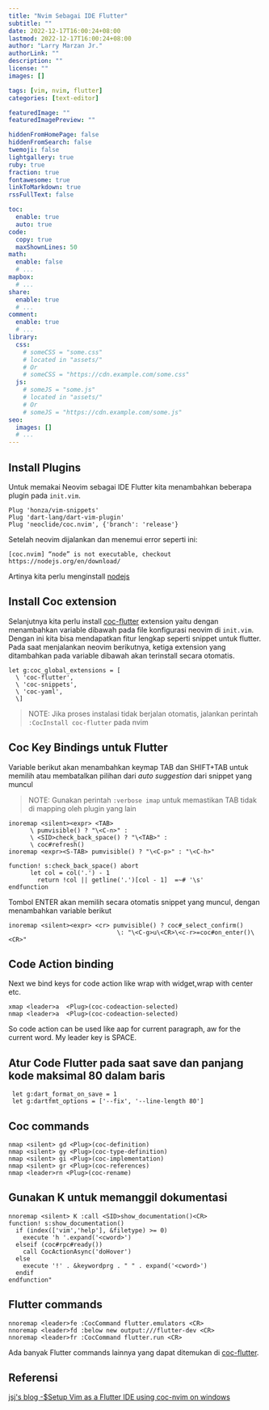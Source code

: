 ```yaml
---
title: "Nvim Sebagai IDE Flutter"
subtitle: ""
date: 2022-12-17T16:00:24+08:00
lastmod: 2022-12-17T16:00:24+08:00
author: "Larry Marzan Jr."
authorLink: ""
description: ""
license: ""
images: []

tags: [vim, nvim, flutter]
categories: [text-editor]

featuredImage: ""
featuredImagePreview: ""

hiddenFromHomePage: false
hiddenFromSearch: false
twemoji: false
lightgallery: true
ruby: true
fraction: true
fontawesome: true
linkToMarkdown: true
rssFullText: false

toc:
  enable: true
  auto: true
code:
  copy: true
  maxShownLines: 50
math:
  enable: false
  # ...
mapbox:
  # ...
share:
  enable: true
  # ...
comment:
  enable: true
  # ...
library:
  css:
    # someCSS = "some.css"
    # located in "assets/"
    # Or
    # someCSS = "https://cdn.example.com/some.css"
  js:
    # someJS = "some.js"
    # located in "assets/"
    # Or
    # someJS = "https://cdn.example.com/some.js"
seo:
  images: []
  # ...
---
```


## Install Plugins

Untuk memakai Neovim sebagai IDE Flutter kita menambahkan beberapa plugin pada `init.vim`.	
```
Plug 'honza/vim-snippets'
Plug 'dart-lang/dart-vim-plugin'
Plug 'neoclide/coc.nvim', {'branch': 'release'}
```
Setelah neovim dijalankan dan menemui error seperti ini:
```
[coc.nvim] “node” is not executable, checkout https://nodejs.org/en/download/
```

Artinya kita perlu menginstall [nodejs](https://larrymarzanjr.github.io/2022-02-12-how-to-install-nodejs-npm-in-linux-debian/)

## Install Coc extension

Selanjutnya kita perlu install [coc-flutter](https://github.com/iamcco/coc-flutter)
extension yaitu dengan menambahkan variable dibawah pada file konfigurasi neovim di
`init.vim`. Dengan ini kita bisa mendapatkan fitur lengkap seperti snippet untuk flutter.
Pada saat menjalankan neovim berikutnya, ketiga extension yang ditambahkan pada variable
dibawah akan terinstall secara otomatis.
```
let g:coc_global_extensions = [
  \ 'coc-flutter',
  \ 'coc-snippets',
  \ 'coc-yaml',
  \]
```
> NOTE: Jika proses instalasi tidak berjalan otomatis, jalankan perintah `:CocInstall
> coc-flutter` pada nvim

## Coc Key Bindings untuk Flutter

Variable berikut akan menambahkan keymap TAB dan SHIFT+TAB untuk memilih atau membatalkan
pilihan dari _auto suggestion_ dari snippet yang muncul
> NOTE: Gunakan perintah `:verbose imap` untuk memastikan TAB tidak di mapping oleh plugin yang lain
```
inoremap <silent><expr> <TAB>
      \ pumvisible() ? "\<C-n>" :
      \ <SID>check_back_space() ? "\<TAB>" :
      \ coc#refresh()
inoremap <expr><S-TAB> pumvisible() ? "\<C-p>" : "\<C-h>"

function! s:check_back_space() abort
  	  let col = col('.') - 1
  	    return !col || getline('.')[col - 1]  =~# '\s'
endfunction
```
Tombol ENTER akan memilih secara otomatis snippet yang muncul, dengan menambahkan variable
berikut
```
inoremap <silent><expr> <cr> pumvisible() ? coc#_select_confirm()
                              \: "\<C-g>u\<CR>\<c-r>=coc#on_enter()\<CR>"
```

## Code Action binding

Next we bind keys for code action like wrap with widget,wrap with center etc.

```
xmap <leader>a  <Plug>(coc-codeaction-selected)
nmap <leader>a  <Plug>(coc-codeaction-selected)
```
So code action can be used like <leader>aap for current paragraph, <leader>aw for the current word. My leader key is SPACE.

## Atur Code Flutter pada saat save dan panjang kode maksimal 80 dalam baris
```
 let g:dart_format_on_save = 1
 let g:dartfmt_options = ['--fix', '--line-length 80']
```

## Coc commands

```
nmap <silent> gd <Plug>(coc-definition)
nmap <silent> gy <Plug>(coc-type-definition)
nmap <silent> gi <Plug>(coc-implementation)
nmap <silent> gr <Plug>(coc-references)
nmap <leader>rn <Plug>(coc-rename)
```
## Gunakan K untuk memanggil dokumentasi 

```
nnoremap <silent> K :call <SID>show_documentation()<CR>
function! s:show_documentation()
  if (index(['vim','help'], &filetype) >= 0)
    execute 'h '.expand('<cword>')
  elseif (coc#rpc#ready())
    call CocActionAsync('doHover')
  else
    execute '!' . &keywordprg . " " . expand('<cword>')
  endif
endfunction"
```

## Flutter commands
```
nnoremap <leader>fe :CocCommand flutter.emulators <CR>
nnoremap <leader>fd :below new output:///flutter-dev <CR>
nnoremap <leader>fr :CocCommand flutter.run <CR> 
```

Ada banyak Flutter commands lainnya yang dapat ditemukan di [coc-flutter](https://github.com/iamcco/coc-flutter).

## Referensi
[jsj's blog -$Setup Vim as a Flutter IDE using coc-nvim on windows](https://jithusjacob.github.io/post/vim_flutter_ide/)
